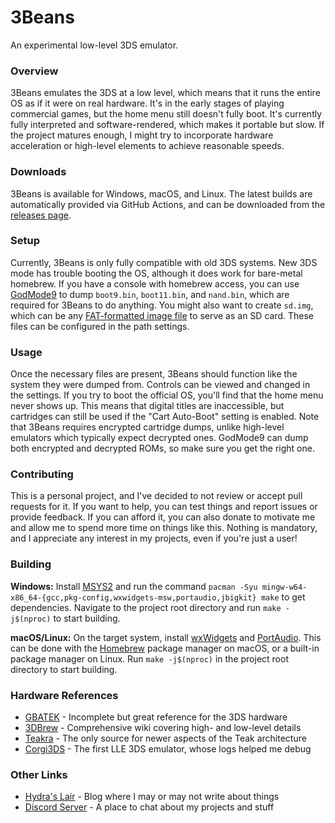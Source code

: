 # 3Beans
An experimental low-level 3DS emulator.

### Overview
3Beans emulates the 3DS at a low level, which means that it runs the entire OS as if it were on real hardware. It's in
the early stages of playing commercial games, but the home menu still doesn't fully boot. It's currently fully
interpreted and software-rendered, which makes it portable but slow. If the project matures enough, I might try to
incorporate hardware acceleration or high-level elements to achieve reasonable speeds.

### Downloads
3Beans is available for Windows, macOS, and Linux. The latest builds are automatically provided via GitHub Actions,
and can be downloaded from the [releases page](https://github.com/Hydr8gon/3Beans/releases).

### Setup
Currently, 3Beans is only fully compatible with old 3DS systems. New 3DS mode has trouble booting the OS, although it
does work for bare-metal homebrew. If you have a console with homebrew access, you can use
[GodMode9](https://github.com/d0k3/GodMode9) to dump `boot9.bin`, `boot11.bin`, and `nand.bin`, which are required for
3Beans to do anything. You might also want to create `sd.img`, which can be any
[FAT-formatted image file](https://kuribo64.net/get.php?id=mRJJ5GggXOPbKUMZ) to serve as an SD card. These files can be
configured in the path settings.

### Usage
Once the necessary files are present, 3Beans should function like the system they were dumped from. Controls can be
viewed and changed in the settings. If you try to boot the official OS, you'll find that the home menu never shows up.
This means that digital titles are inaccessible, but cartridges can still be used if the "Cart Auto-Boot" setting is
enabled. Note that 3Beans requires encrypted cartridge dumps, unlike high-level emulators which typically expect
decrypted ones. GodMode9 can dump both encrypted and decrypted ROMs, so make sure you get the right one.

### Contributing
This is a personal project, and I've decided to not review or accept pull requests for it. If you want to help, you can
test things and report issues or provide feedback. If you can afford it, you can also donate to motivate me and allow me
to spend more time on things like this. Nothing is mandatory, and I appreciate any interest in my projects, even if
you're just a user!

### Building
**Windows:** Install [MSYS2](https://www.msys2.org) and run the command
`pacman -Syu mingw-w64-x86_64-{gcc,pkg-config,wxwidgets-msw,portaudio,jbigkit} make` to get dependencies. Navigate to
the project root directory and run `make -j$(nproc)` to start building.

**macOS/Linux:** On the target system, install [wxWidgets](https://www.wxwidgets.org) and
[PortAudio](https://www.portaudio.com). This can be done with the [Homebrew](https://brew.sh) package manager on macOS,
or a built-in package manager on Linux. Run `make -j$(nproc)` in the project root directory to start building.

### Hardware References
* [GBATEK](https://problemkaputt.de/gbatek.htm) - Incomplete but great reference for the 3DS hardware
* [3DBrew](https://www.3dbrew.org) - Comprehensive wiki covering high- and low-level details
* [Teakra](https://github.com/wwylele/teakra) - The only source for newer aspects of the Teak architecture
* [Corgi3DS](https://github.com/PSI-Rockin/Corgi3DS) - The first LLE 3DS emulator, whose logs helped me debug

### Other Links
* [Hydra's Lair](https://hydr8gon.github.io) - Blog where I may or may not write about things
* [Discord Server](https://discord.gg/JbNz7y4) - A place to chat about my projects and stuff
